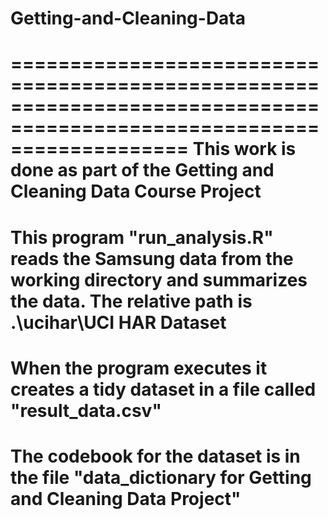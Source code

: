 Getting-and-Cleaning-Data
=========================
=======================================================================================================================
This work is done as part of the Getting and Cleaning Data Course Project
=======================================================================================================================
This program "run_analysis.R" reads the Samsung data from the working directory and summarizes the data.
The relative path is .\ucihar\UCI HAR Dataset
=======================================================================================================================
When the program executes it creates a tidy dataset in a file called "result_data.csv"
=======================================================================================================================
The codebook for the dataset is in the file "data_dictionary for Getting and Cleaning Data Project"
=======================================================================================================================
